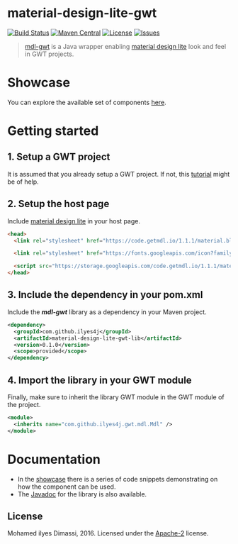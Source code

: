 # material-design-lite-gwt
[![Build Status](https://travis-ci.org/ilyes4j/material-design-lite-gwt.svg?branch=dev)](https://travis-ci.org/ilyes4j/material-design-lite-gwt)
[![Maven Central](https://img.shields.io/maven-central/v/com.github.ilyes4j/material-design-lite-gwt.svg)](https://repo1.maven.org/maven2/com/github/ilyes4j/material-design-lite-gwt-lib/0.1.0/)
[![License](https://img.shields.io/badge/License-Apache_2-orange.svg)](https://raw.githubusercontent.com/ilyes4j/material-design-lite-gwt/dev/LICENSE)
[![Issues](https://img.shields.io/github/issues/ilyes4j/material-design-lite-gwt.svg)](https://github.com/ilyes4j/material-design-lite-gwt/issues)


> [mdl-gwt](http://ilyes4j.github.io/material-design-lite-gwt/components/components.html) is a Java wrapper enabling [material design lite](http://getmdl.io) look and feel in GWT projects.

# Showcase
You can explore the available set of components  [here](http://ilyes4j.github.io/material-design-lite-gwt/components/components.html).

# Getting started
## 1. Setup a GWT project
It is assumed that you already setup a GWT project. If not, this  [tutorial](http://www.gwtproject.org/gettingstarted.html) might be of help.

## 2. Setup the host page
Include [material design lite](http://getmdl.io/started/) in your host page.

```html
<head>
  <link rel="stylesheet" href="https://code.getmdl.io/1.1.1/material.blue_grey-red.min.css">

  <link rel="stylesheet" href="https://fonts.googleapis.com/icon?family=Material+Icons">

  <script src="https://storage.googleapis.com/code.getmdl.io/1.1.1/material.min.js"></script>
</head>
```

## 3. Include the dependency in your pom.xml
Include the _**mdl-gwt**_ library as a dependency in your Maven project.

```xml
<dependency>
  <groupId>com.github.ilyes4j</groupId>
  <artifactId>material-design-lite-gwt-lib</artifactId>
  <version>0.1.0</version>
  <scope>provided</scope>
</dependency>
```

## 4. Import the library in your GWT module

Finally, make sure to inherit the library GWT module in the GWT module of the project.
```xml
<module>
  <inherits name="com.github.ilyes4j.gwt.mdl.Mdl" />
</module>
```

# Documentation
* In the  [showcase](http://ilyes4j.github.io/material-design-lite-gwt/components/components.html) there is a series of code snippets demonstrating on how the component can be used.
* The [Javadoc](http://ilyes4j.github.io/material-design-lite-gwt/apidocs/) for the library is also available.

## License
Mohamed ilyes Dimassi, 2016. Licensed under the [Apache-2](https://github.com/ilyes4j/material-design-lite-gwt/blob/dev/LICENSE) license.
